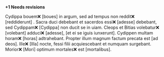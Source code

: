 **+1 Needs revisions**

Cydippa bouem❌ [boues] in argum, sed ad tempus non reddit❌ [reddiderunt] . Sacra duci debebant et sacerdos essi❌ [adesse] debebant, sed Cydippam❌ [Cydippa] non ducit se in uiam. Cleops et Bitias volebatur❌ [volebant] adduci❌ [adesse], [et ei se iguis iunxerunt]. Cydippen multam horam❌ [horas] adtrahebant. Propter illum magnum factum precata est [ad deos]. Ille❌ [Illa] nocte, fessi filii acquiescebant et numquam surgebant. Morior❌ [Mori] optimum mortales❌ est [mortalibus]. 
